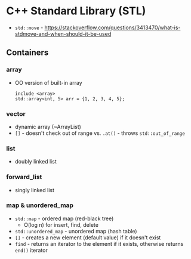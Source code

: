 # C++ Standard Library (STL)

- `std::move` - https://stackoverflow.com/questions/3413470/what-is-stdmove-and-when-should-it-be-used

## Containers

### array

- OO version of built-in array
  ```
  include <array>
  std::array<int, 5> arr = {1, 2, 3, 4, 5};
  ```

### vector

- dynamic array (~ArrayList)
- `[]` - doesn't check out of range vs. `.at()` - throws `std::out_of_range`

### list

- doubly linked list

### forward_list

- singly linked list

### map & unordered_map

- `std::map` - ordered map (red-black tree)
    - O(log n) for insert, find, delete
- `std::unordered_map` - unordered map (hash table)
- `[]` - creates a new element (default value) if it doesn't exist
- `find` - returns an iterator to the element if it exists, otherwise returns `end()` iterator